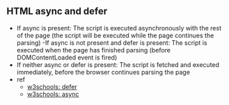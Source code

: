 ## HTML async and defer
- If async is present: The script is executed asynchronously with the rest of the page (the script will be executed while the page continues the parsing)
-If async is not present and defer is present: The script is executed when the page has finished parsing (before DOMContentLoaded event is fired) 
- If neither async or defer is present: The script is fetched and executed immediately, before the browser continues parsing the page
- ref
	- [w3schools: defer](http://www.w3schools.com/tags/att_script_defer.asp)
	- [w3schools: async](http://www.w3schools.com/tags/att_script_async.asp)

